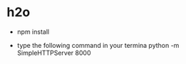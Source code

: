 # h2o

* npm install 

* type the following command in your termina python -m SimpleHTTPServer 8000
